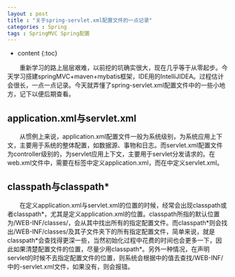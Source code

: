 ```yaml
---
layout : post
title : "关于spring-servlet.xml配置文件的一点记录"
categories : Spring
tags : SpringMVC Spring配置
---
```


* content
{:toc}

　　重新学习的路上层层艰难，以前挖的坑确实很大，现在几乎等于从零起步。今天学习搭建springMVC+maven+mybatis框架，IDE用的IntelliJIDEA。过程估计会很长，一点一点记录。今天就弄懂了spring-servlet.xml配置文件中的一些小地方，记下以便后期查看。






## application.xml与servlet.xml

　　从惯例上来说，application.xml配置文件一般为系统级别，为系统应用上下文，主要用于系统的整体配置，如数据源、事物和日志。而servlet.xml配置文件为controller级别的，为servlet应用上下文，主要用于servlet分发请求的。在web.xml文件中，需要在<context-param>标签中定义application.xml，而在<servlet>中定义servlet.xml。

## classpath与classpath*

　　在定义application.xml与servlet.xml的位置的时候，经常会出现classpath或者classpath\*，尤其是定义application.xml的位置。classpath所指的默认位置为/WEB-INF/classes/，会从其中找出所有的指定配置文件。而classpath*则会找出/WEB-INF/classes/及其子文件夹下的所有指定配置文件，简单来说，就是classpath\*会查找得更深一些，当然初始化过程中花费的时间也会更多一下，因此如果清楚配置文件的位置，尽量少用classpath\*。另外一种情况，在声明servlet的时候不去指定配置文件的位置，则系统会根据<servlet-name>中的值去查找/WEB-INF/中的<servlet-name>-servlet.xml文件，如果没有，则会报错。